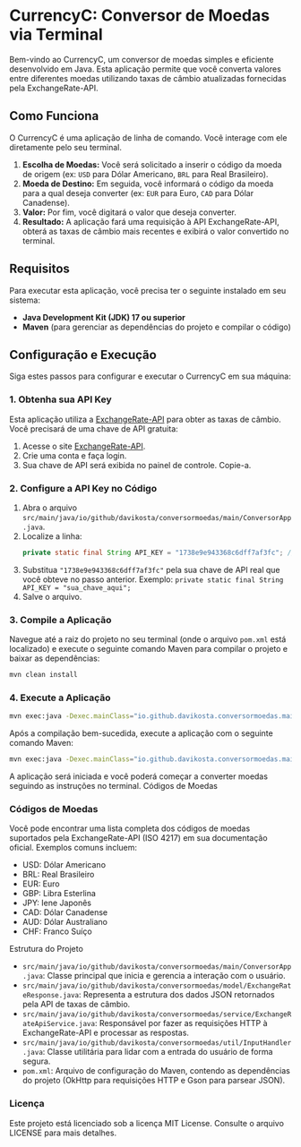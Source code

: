 # CurrencyC: Conversor de Moedas via Terminal

Bem-vindo ao CurrencyC, um conversor de moedas simples e eficiente desenvolvido em Java. Esta aplicação permite que você converta valores entre diferentes moedas utilizando taxas de câmbio atualizadas fornecidas pela ExchangeRate-API.

## Como Funciona

O CurrencyC é uma aplicação de linha de comando. Você interage com ele diretamente pelo seu terminal.

1.  **Escolha de Moedas:** Você será solicitado a inserir o código da moeda de origem (ex: `USD` para Dólar Americano, `BRL` para Real Brasileiro).
2.  **Moeda de Destino:** Em seguida, você informará o código da moeda para a qual deseja converter (ex: `EUR` para Euro, `CAD` para Dólar Canadense).
3.  **Valor:** Por fim, você digitará o valor que deseja converter.
4.  **Resultado:** A aplicação fará uma requisição à API ExchangeRate-API, obterá as taxas de câmbio mais recentes e exibirá o valor convertido no terminal.

## Requisitos

Para executar esta aplicação, você precisa ter o seguinte instalado em seu sistema:

* **Java Development Kit (JDK) 17 ou superior**
* **Maven** (para gerenciar as dependências do projeto e compilar o código)

## Configuração e Execução

Siga estes passos para configurar e executar o CurrencyC em sua máquina:

### 1. Obtenha sua API Key

Esta aplicação utiliza a [ExchangeRate-API](https://www.exchangerate-api.com/) para obter as taxas de câmbio. Você precisará de uma chave de API gratuita:

1.  Acesse o site [ExchangeRate-API](https://www.exchangerate-api.com/).
2.  Crie uma conta e faça login.
3.  Sua chave de API será exibida no painel de controle. Copie-a.

### 2. Configure a API Key no Código

1.  Abra o arquivo `src/main/java/io/github/davikosta/conversormoedas/main/ConversorApp.java`.
2.  Localize a linha:
    ```java
    private static final String API_KEY = "1738e9e943368c6dff7af3fc"; // <<< MUDAR AQUI PELA SUA CHAVE REAL!
    ```
3.  Substitua `"1738e9e943368c6dff7af3fc"` pela sua chave de API real que você obteve no passo anterior.
    Exemplo: `private static final String API_KEY = "sua_chave_aqui";`
4.  Salve o arquivo.

### 3. Compile a Aplicação

Navegue até a raiz do projeto no seu terminal (onde o arquivo `pom.xml` está localizado) e execute o seguinte comando Maven para compilar o projeto e baixar as dependências:

```bash
mvn clean install
```
### 4. Execute a Aplicação

```bash
mvn exec:java -Dexec.mainClass="io.github.davikosta.conversormoedas.main.ConversorApp"
```

Após a compilação bem-sucedida, execute a aplicação com o seguinte comando Maven:

```bash
mvn exec:java -Dexec.mainClass="io.github.davikosta.conversormoedas.main.ConversorApp"
```

A aplicação será iniciada e você poderá começar a converter moedas seguindo as instruções no terminal.
Códigos de Moedas

### Códigos de Moedas
Você pode encontrar uma lista completa dos códigos de moedas suportados pela ExchangeRate-API (ISO 4217) em sua documentação oficial. Exemplos comuns incluem:

- USD: Dólar Americano
- BRL: Real Brasileiro    
- EUR: Euro
- GBP: Libra Esterlina
- JPY: Iene Japonês
- CAD: Dólar Canadense
- AUD: Dólar Australiano
- CHF: Franco Suíço

Estrutura do Projeto

- ```src/main/java/io/github/davikosta/conversormoedas/main/ConversorApp.java```: Classe principal que inicia e gerencia a interação com o usuário.
- ```src/main/java/io/github/davikosta/conversormoedas/model/ExchangeRateResponse.java```: Representa a estrutura dos dados JSON retornados pela API de taxas de câmbio.
- ```src/main/java/io/github/davikosta/conversormoedas/service/ExchangeRateApiService.java```: Responsável por fazer as requisições HTTP à ExchangeRate-API e processar as respostas.
- ```src/main/java/io/github/davikosta/conversormoedas/util/InputHandler.java```: Classe utilitária para lidar com a entrada do usuário de forma segura.
- ```pom.xml```: Arquivo de configuração do Maven, contendo as dependências do projeto (OkHttp para requisições HTTP e Gson para parsear JSON).

### Licença

Este projeto está licenciado sob a licença MIT License. Consulte o arquivo LICENSE para mais detalhes.

